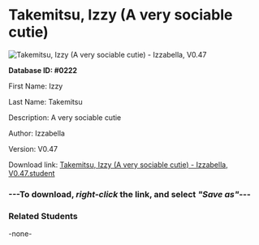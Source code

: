 # Takemitsu, Izzy (A very sociable cutie)

<img src="../../Files/Images/Takemitsu, Izzy (A very sociable cutie).png" title="Takemitsu, Izzy (A very sociable cutie) - Izzabella, V0.47">

**Database ID: #0222**

First Name: Izzy

Last Name: Takemitsu

Description: A very sociable cutie

Author: Izzabella

Version: V0.47

Download link: <a href="https://raw.githubusercontent.com/Arbiter1223/Daigaku-Gurashi-Custom-Students/master/Files/Student%20Files/Takemitsu%2C%20Izzy%20(A%20very%20sociable%20cutie)%20-%20Izzabella%2C%20V0.47.student">Takemitsu, Izzy (A very sociable cutie) - Izzabella, V0.47.student</a>

### ---**To download, _right-click_ the link, and select _"Save as"_**---

### Related Students

-none-
